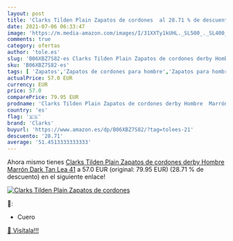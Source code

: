 ```yaml
---
layout: post
title: 'Clarks Tilden Plain Zapatos de cordones  al 28.71 % de descuento'
date: 2021-07-06 06:33:47
image: 'https://m.media-amazon.com/images/I/31XXTy1kUHL._SL500_._SL400_.jpg'
comments: true
category: ofertas
author: 'tole.es'
slug: 'B06XBZ7S82-es Clarks Tilden Plain Zapatos de cordones derby Hombre...'
sku: 'B06XBZ7S82-es'
tags: [ 'Zapatos','Zapatos de cordones para hombre','Zapatos para hombre','Zapatos y complementos','clarks','zapatos', ]
actualPrice: 57.0 EUR
currency: EUR
price: 57.0
comparePrice: 79.95 EUR
prodname: 'Clarks Tilden Plain Zapatos de cordones derby Hombre  Marrón  Dark Tan Lea   41'
country: 'es'
flag: '🇪🇸'
brand: 'Clarks'
buyurl: 'https://www.amazon.es/dp/B06XBZ7S82/?tag=tolees-21'
descuento: '28.71'
average: '51.4513333333333'
---
```


Ahora mismo tienes [Clarks Tilden Plain Zapatos de cordones derby Hombre  Marrón  Dark Tan Lea   41](https://www.amazon.es/dp/B06XBZ7S82/?tag=tolees-21) a 57.0 EUR (original: 79.95 EUR) (28.71 %  de descuento) en el siguiente enlace!

[![Clarks Tilden Plain Zapatos de cordones ](https://m.media-amazon.com/images/I/31XXTy1kUHL._SL500_._SL400_.jpg)](https://www.amazon.es/dp/B06XBZ7S82/?tag=tolees-21)

🔎:

- Cuero

[🛒 Visítala!!!](https://www.amazon.es/dp/B06XBZ7S82/?tag=tolees-21)
